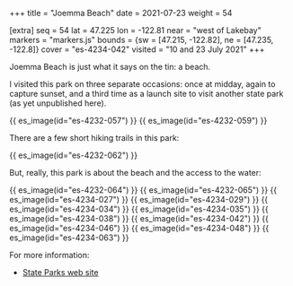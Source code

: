 +++
title = "Joemma Beach"
date = 2021-07-23
weight = 54

[extra]
seq = 54
lat = 47.225
lon = -122.81
near = "west of Lakebay"
markers = "markers.js"
bounds = {sw = [47.215, -122.82], ne = [47.235, -122.8]}
cover = "es-4234-042"
visited = "10 and 23 July 2021"
+++

Joemma Beach is just what it says on the tin: a beach.

<!-- more -->

I visited this park on three separate occasions: once at midday, again to capture sunset, and a third time as a launch site to visit another state park (as yet unpublished here).

{{ es_image(id="es-4232-057") }}
{{ es_image(id="es-4232-059") }}

There are a few short hiking trails in this park:

{{ es_image(id="es-4232-062") }}

But, really, this park is about the beach and the access to the water:

{{ es_image(id="es-4232-064") }}
{{ es_image(id="es-4232-065") }}
{{ es_image(id="es-4234-027") }}
{{ es_image(id="es-4234-029") }}
{{ es_image(id="es-4234-034") }}
{{ es_image(id="es-4234-035") }}
{{ es_image(id="es-4234-038") }}
{{ es_image(id="es-4234-042") }}
{{ es_image(id="es-4234-046") }}
{{ es_image(id="es-4234-048") }}
{{ es_image(id="es-4234-063") }}

For more information:

* [State Parks web site](https://parks.state.wa.us/524/Joemma-Beach)
